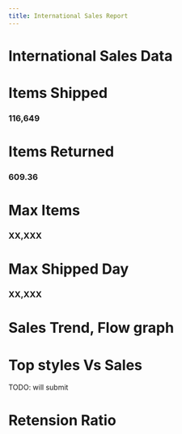 ```yaml
---
title: International Sales Report
---
```

# International Sales Data

<div class="grid grid-cols-4">
  <div class="card">
    <h1>Items Shipped</h1>
    <h3>116,649</h3>
  </div>
  <div class="card">
    <h1>Items Returned</h1>
    <h3>609.36</h3>
  </div>
  <div class="card">
    <h1>Max Items</h1>
    <h3>XX,XXX</h3>
  </div>
  <div class="card">
    <h1>Max Shipped Day</h1>
    <h3>XX,XXX</h3></div>
</div>


<div class ="card">
  <h1>Sales Trend, Flow graph </h1>
</div>

<div class= "grid grid-cols-2">
  <div class="card">
    <h1> Top styles Vs Sales </h1>
    TODO: will submit
  </div>
  <div class="card">
    <h1> Retension Ratio</h1>
  </div>
</div>
